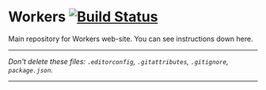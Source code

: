 # Workers [![Build Status][travis-image]][travis-url]
Main repository for Workers web-site. You can see instructions down here.

---

_Don't delete these files:_
_`.editorconfig`, `.gitattributes`, `.gitignore`, `package.json`._

---

[travis-image]: https://travis-ci.com/victormuryn/workers.svg?token=NyzPg9MpZbzo7JxssNTA&branch=main
[travis-url]: https://travis-ci.com/victormuryn/workers
